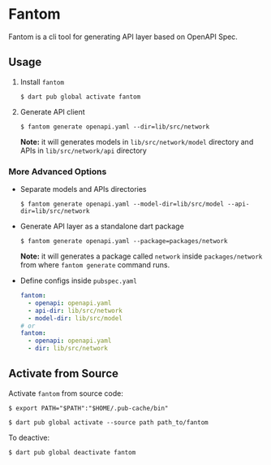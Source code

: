 # Fantom

Fantom is a cli tool for generating API layer based on OpenAPI Spec.


## Usage
1. Install `fantom`
    ```shell
    $ dart pub global activate fantom
    ```
2. Generate API client
    ```shell
    $ fantom generate openapi.yaml --dir=lib/src/network 
    ```
   **Note:** it will generates models in `lib/src/network/model` directory and APIs in `lib/src/network/api` directory
    
### **More Advanced Options**

- Separate models and APIs directories
    ```shell
    $ fantom generate openapi.yaml --model-dir=lib/src/model --api-dir=lib/src/network
    ```    
- Generate API layer as a standalone dart package
    ```shell
    $ fantom generate openapi.yaml --package=packages/network
    ```
    
    **Note:** it will generates a package called `network` inside `packages/network` from where `fantom generate` command runs.
    
 - Define configs inside `pubspec.yaml`
    ```yaml
    fantom:
      - openapi: openapi.yaml   
      - api-dir: lib/src/network
      - model-dir: lib/src/model
    # or
    fantom: 
      - openapi: openapi.yaml
      - dir: lib/src/network
    ```        

## Activate from Source
Activate `fantom` from source code:

```shell
$ export PATH="$PATH":"$HOME/.pub-cache/bin"

$ dart pub global activate --source path path_to/fantom
```

To deactive:
```bash
$ dart pub global deactivate fantom
```
